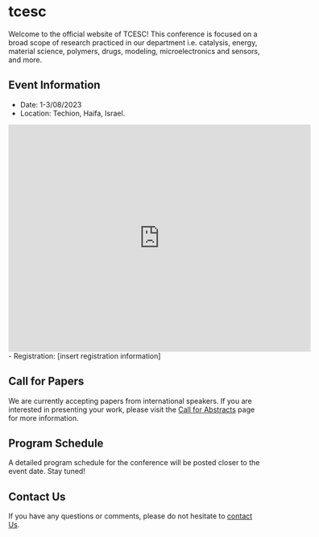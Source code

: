 # tcesc

Welcome to the official website of TCESC! This conference is focused on a broad scope of research practiced in our department i.e. catalysis, energy, material science, polymers, drugs, modeling, microelectronics and sensors, and more.
## Event Information

- Date: 1-3/08/2023
- Location: Techion, Haifa, Israel.
<iframe src="https://www.google.com/maps/place/Technion+-+Israel+Institute+of+Technology/@32.7767828,35.0209384,17z/data=!3m1!4b1!4m6!3m5!1s0x151dba9218aaf153:0x9aedc46b3e79c09c!8m2!3d32.7767783!4d35.0231271!16zL20vMDE1ZzNu" width="600" height="450" frameborder="0" style="border:0" allowfullscreen></iframe>
- Registration: [insert registration information]

## Call for Papers

We are currently accepting papers from international speakers. If you are interested in presenting your work, please visit the [Call for Abstracts](./call-for-abstracts.md) page for more information.

## Program Schedule

A detailed program schedule for the conference will be posted closer to the event date. Stay tuned!

## Contact Us

If you have any questions or comments, please do not hesitate to [contact Us](mailto:tcesc@campus.technion.ac.il).

